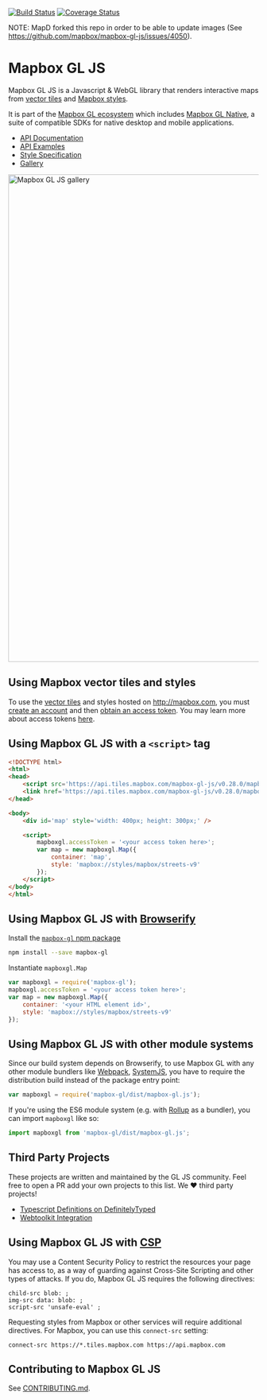 [![Build Status](https://circleci.com/gh/mapbox/mapbox-gl-js.svg?style=svg)](https://circleci.com/gh/mapbox/mapbox-gl-js) [![Coverage Status](https://coveralls.io/repos/github/mapbox/mapbox-gl-js/badge.svg?branch=master)](https://coveralls.io/github/mapbox/mapbox-gl-js?branch=master)

NOTE: MapD forked this repo in order to be able to update images (See https://github.com/mapbox/mapbox-gl-js/issues/4050). 

# Mapbox GL JS

Mapbox GL JS is a Javascript & WebGL library that renders interactive maps from [vector tiles](https://www.mapbox.com/blog/vector-tiles/) and [Mapbox styles](https://www.mapbox.com/mapbox-gl-style-spec).

It is part of the [Mapbox GL ecosystem](https://github.com/mapbox/mapbox-gl) which includes [Mapbox GL Native](https://github.com/mapbox/mapbox-gl-native), a suite of compatible SDKs for native desktop and mobile applications.

- [API Documentation](https://www.mapbox.com/mapbox-gl-js/api)
- [API Examples](https://www.mapbox.com/mapbox-gl-js/examples/)
- [Style Specification](https://www.mapbox.com/mapbox-gl-style-spec)
- [Gallery](https://www.mapbox.com/gallery/)

[<img width="981" alt="Mapbox GL JS gallery" src="https://cloud.githubusercontent.com/assets/281306/14547142/a3c98294-025f-11e6-92f4-d6b0f50c8e89.png">](https://www.mapbox.com/gallery/)

## Using Mapbox vector tiles and styles

To use the [vector tiles](https://www.mapbox.com/maps/) and styles hosted on http://mapbox.com, you must [create an account](https://www.mapbox.com/studio/signup/) and then [obtain an access token](https://www.mapbox.com/studio/account/tokens/). You may learn more about access tokens [here](https://www.mapbox.com/help/define-access-token/).

## Using Mapbox GL JS with a `<script>` tag

```html
<!DOCTYPE html>
<html>
<head>
    <script src='https://api.tiles.mapbox.com/mapbox-gl-js/v0.28.0/mapbox-gl.js'></script>
    <link href='https://api.tiles.mapbox.com/mapbox-gl-js/v0.28.0/mapbox-gl.css' rel='stylesheet' />
</head>

<body>
    <div id='map' style='width: 400px; height: 300px;' />

    <script>
        mapboxgl.accessToken = '<your access token here>';
        var map = new mapboxgl.Map({
            container: 'map',
            style: 'mapbox://styles/mapbox/streets-v9'
        });
    </script>
</body>
</html>
```

## Using Mapbox GL JS with [Browserify](http://browserify.org/)

Install the [`mapbox-gl` npm package](https://www.npmjs.com/package/mapbox-gl)

```bash
npm install --save mapbox-gl
```

Instantiate `mapboxgl.Map`

```js
var mapboxgl = require('mapbox-gl');
mapboxgl.accessToken = '<your access token here>';
var map = new mapboxgl.Map({
    container: '<your HTML element id>',
    style: 'mapbox://styles/mapbox/streets-v9'
});
```

## Using Mapbox GL JS with other module systems

Since our build system depends on Browserify, to use Mapbox GL with any other module bundlers like [Webpack](https://webpack.github.io/), [SystemJS](https://github.com/systemjs/systemjs), you have to require the distribution build instead of the package entry point:

```js
var mapboxgl = require('mapbox-gl/dist/mapbox-gl.js');
```

If you're using the ES6 module system (e.g. with [Rollup](https://github.com/rollup/rollup) as a bundler), you can import `mapboxgl` like so:

```js
import mapboxgl from 'mapbox-gl/dist/mapbox-gl.js';
```

## Third Party Projects

These projects are written and maintained by the GL JS community. Feel free to open a PR add your own projects to this list. We :heart: third party projects!

 - [Typescript Definitions on DefinitelyTyped](https://github.com/DefinitelyTyped/DefinitelyTyped/tree/master/mapbox-gl)
 - [Webtoolkit Integration](https://github.com/yvanvds/wtMapbox)

## Using Mapbox GL JS with [CSP](https://developer.mozilla.org/en-US/docs/Web/Security/CSP)

You may use a Content Security Policy to restrict the resources your page has
access to, as a way of guarding against Cross-Site Scripting and other types of
attacks. If you do, Mapbox GL JS requires the following directives:

```
child-src blob: ;
img-src data: blob: ;
script-src 'unsafe-eval' ;
```

Requesting styles from Mapbox or other services will require additional
directives. For Mapbox, you can use this `connect-src` setting:

```
connect-src https://*.tiles.mapbox.com https://api.mapbox.com
```

## Contributing to Mapbox GL JS

See [CONTRIBUTING.md](https://github.com/mapbox/mapbox-gl-js/blob/master/CONTRIBUTING.md).
